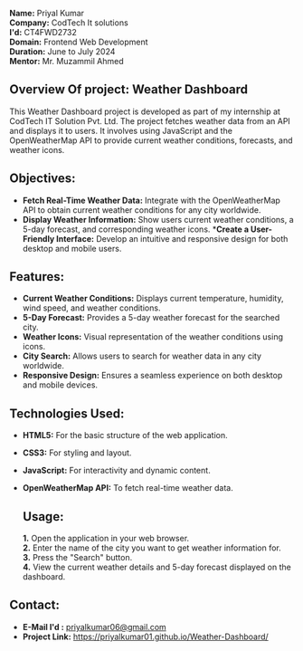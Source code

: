 __Name:__ Priyal Kumar  
__Company:__ CodTech It solutions  
__I'd:__ CT4FWD2732  
__Domain:__ Frontend Web Development  
__Duration:__ June to July 2024  
__Mentor:__ Mr. Muzammil Ahmed


Overview Of project: Weather Dashboard
----------------------------------------
This Weather Dashboard project is developed as part of my internship at CodTech IT Solution Pvt. Ltd. The project fetches weather data from an API and displays it to users. It involves using JavaScript and the OpenWeatherMap API to provide current weather conditions, forecasts, and weather icons.


Objectives:
------------------
* __Fetch Real-Time Weather Data:__ Integrate with the OpenWeatherMap API to obtain current weather conditions for any city worldwide.
* __Display Weather Information:__ Show users current weather conditions, a 5-day forecast, and corresponding weather icons.
*__Create a User-Friendly Interface:__ Develop an intuitive and responsive design for both desktop and mobile users.

Features:
----------
* __Current Weather Conditions:__ Displays current temperature, humidity, wind speed, and weather conditions.
* __5-Day Forecast:__ Provides a 5-day weather forecast for the searched city.
* __Weather Icons:__ Visual representation of the weather conditions using icons.
* __City Search:__ Allows users to search for weather data in any city worldwide.
* __Responsive Design:__ Ensures a seamless experience on both desktop and mobile devices.

Technologies Used: 
------------------
* __HTML5:__ For the basic structure of the web application.
* __CSS3:__ For styling and layout.
* __JavaScript:__ For interactivity and dynamic content.
* __OpenWeatherMap API:__ To fetch real-time weather data.

  Usage:
  --------
  __1.__ Open the application in your web browser.  
  __2.__ Enter the name of the city you want to get weather information for.  
  __3.__ Press the "Search" button.  
  __4.__ View the current weather details and 5-day forecast displayed on the dashboard.  

Contact: 
------------
* __E-Mail I'd :__ priyalkumar06@gmail.com 
* __Project Link:__ https://priyalkumar01.github.io/Weather-Dashboard/ 
  
